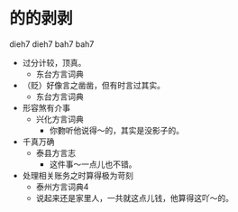 # 的的剥剥
dieh7 dieh7 bah7 bah7
+ 过分计较，顶真。
  * 东台方言词典
+ （贬）好像言之凿凿，但有时言过其实。
  * 东台方言词典
+ 形容煞有介事
  * 兴化方言词典
    - 你覅听他说得～的，其实是没影子的。
+ 千真万确
  * 泰县方言志
    - 这件事～一点儿也不错。
+ 处理相关账务之时算得极为苛刻
  * 泰州方言词典4
  - 说起来还是家里人，一共就这点儿钱，他算得这吖～的。
